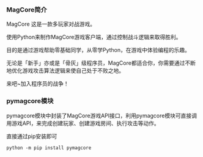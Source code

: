 
### MagCore简介

MagCore 这是一款多玩家对战游戏。

使用Python来制作MagCore游戏客户端，通过控制战斗逻辑来取得胜利。

目的是通过游戏帮助零基础同学，从零学Python，在游戏中体验编程的乐趣。

无论是「新手」亦或是「骨灰」级程序员，MagCore都适合你，你需要通过不断地优化游戏攻击算法逻辑来使自己处于不败之地。

来吧~加入程序员的战争！

### pymagcore模块

pymagcore模块中封装了MagCore游戏API接口，利用pymagcore模块可直接调用游戏API，来完成创建玩家、创建游戏房间、执行攻击等动作。

直接通过pip安装即可

```
python -m pip install pymagcore
```
